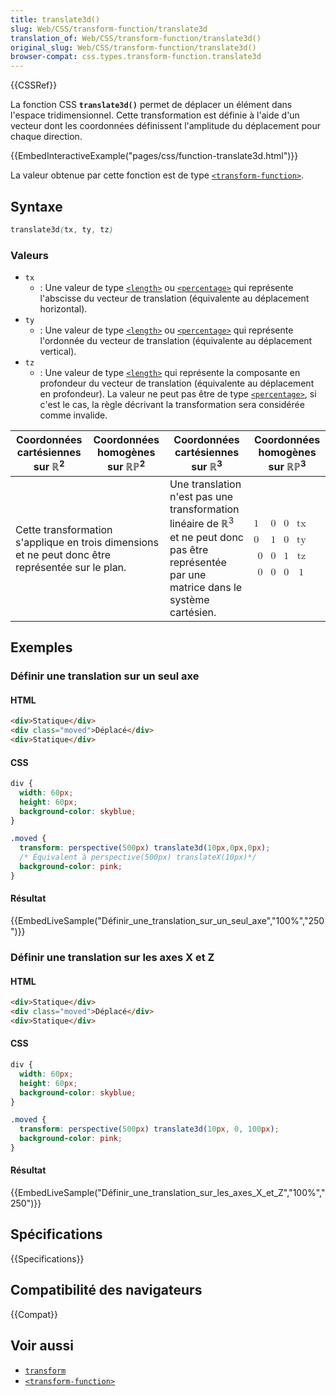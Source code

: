 ```yaml
---
title: translate3d()
slug: Web/CSS/transform-function/translate3d
translation_of: Web/CSS/transform-function/translate3d()
original_slug: Web/CSS/transform-function/translate3d()
browser-compat: css.types.transform-function.translate3d
---
```

{{CSSRef}}

La fonction CSS **`translate3d()`** permet de déplacer un élément dans l'espace tridimensionnel. Cette transformation est définie à l'aide d'un vecteur dont les coordonnées définissent l'amplitude du déplacement pour chaque direction.

{{EmbedInteractiveExample("pages/css/function-translate3d.html")}}

La valeur obtenue par cette fonction est de type [`<transform-function>`](/fr/docs/Web/CSS/transform-function).

## Syntaxe

```css
translate3d(tx, ty, tz)
```

### Valeurs

- `tx`
  - : Une valeur de type [`<length>`](/fr/docs/Web/CSS/length) ou [`<percentage>`](/fr/docs/Web/CSS/percentage) qui représente l'abscisse du vecteur de translation (équivalente au déplacement horizontal).
- `ty`
  - : Une valeur de type [`<length>`](/fr/docs/Web/CSS/length) ou [`<percentage>`](/fr/docs/Web/CSS/percentage) qui représente l'ordonnée du vecteur de translation (équivalente au déplacement vertical).
- `tz`
  - : Une valeur de type [`<length>`](/fr/docs/Web/CSS/length) qui représente la composante en profondeur du vecteur de translation (équivalente au déplacement en profondeur). La valeur ne peut pas être de type [`<percentage>`](/fr/docs/Web/CSS/percentage), si c'est le cas, la règle décrivant la transformation sera considérée comme invalide.

<table class="standard-table">
  <thead>
    <tr>
      <th scope="col">Coordonnées cartésiennes sur ℝ<sup>2</sup></th>
      <th scope="col">Coordonnées homogènes sur ℝℙ<sup>2</sup></th>
      <th scope="col">Coordonnées cartésiennes sur ℝ<sup>3</sup></th>
      <th scope="col">Coordonnées homogènes sur ℝℙ<sup>3</sup></th>
    </tr>
  </thead>
  <tbody>
    <tr>
      <td colspan="2">
        <p>
          Cette transformation s'applique en trois dimensions et ne peut donc
          être représentée sur le plan.
        </p>
      </td>
      <td>
        Une translation n'est pas une transformation linéaire de ℝ<sup>3</sup>
        et ne peut donc pas être représentée par une matrice dans le système
        cartésien.
      </td>
      <td>
        <math
          ><mfenced
            ><mtable
              ><mtr>1<mtd>0</mtd><mtd>0</mtd><mtd>tx</mtd></mtr
              ><mtr>0<mtd>1</mtd><mtd>0</mtd><mtd>ty</mtd></mtr
              ><mtr><mtd>0</mtd><mtd>0</mtd><mtd>1</mtd><mtd>tz</mtd></mtr
              ><mtr
                ><mtd>0</mtd><mtd>0</mtd><mtd>0</mtd><mtd>1</mtd></mtr
              ></mtable
            ></mfenced
          ></math
        >
      </td>
    </tr>
  </tbody>
</table>

## Exemples

### Définir une translation sur un seul axe

#### HTML

```html
<div>Statique</div>
<div class="moved">Déplacé</div>
<div>Statique</div>
```

#### CSS

```css
div {
  width: 60px;
  height: 60px;
  background-color: skyblue;
}

.moved {
  transform: perspective(500px) translate3d(10px,0px,0px);
  /* Équivalent à perspective(500px) translateX(10px)*/
  background-color: pink;
}
```

#### Résultat

{{EmbedLiveSample("Définir_une_translation_sur_un_seul_axe","100%","250")}}

### Définir une translation sur les axes X et Z

#### HTML

```html
<div>Statique</div>
<div class="moved">Déplacé</div>
<div>Statique</div>
```

#### CSS

```css
div {
  width: 60px;
  height: 60px;
  background-color: skyblue;
}

.moved {
  transform: perspective(500px) translate3d(10px, 0, 100px);
  background-color: pink;
}
```

#### Résultat

{{EmbedLiveSample("Définir_une_translation_sur_les_axes_X_et_Z","100%","250")}}

## Spécifications

{{Specifications}}

## Compatibilité des navigateurs

{{Compat}}

## Voir aussi

- [`transform`](/fr/docs/Web/CSS/transform)
- [`<transform-function>`](/fr/docs/Web/CSS/transform-function)
